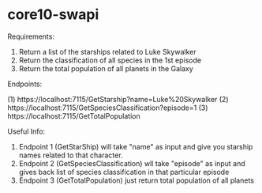 # core10-swapi

Requirements:

1. Return a list of the starships related to Luke Skywalker
2. Return the classification of all species in the 1st episode
3. Return the total population of all planets in the Galaxy


Endpoints:

(1) https://localhost:7115/GetStarship?name=Luke%20Skywalker
(2) https://localhost:7115/GetSpeciesClassification?episode=1
(3) https://localhost:7115/GetTotalPopulation


Useful Info:
1. Endpoint 1 (GetStarShip) will take "name" as input and give you starship names related to that character.
2. Endpoint 2 (GetSpeciesClassification) wll take "episode" as input and gives back list of species classification in that particular episode
3. Endpoint 3 (GetTotalPopulation) just return total population of all planets

